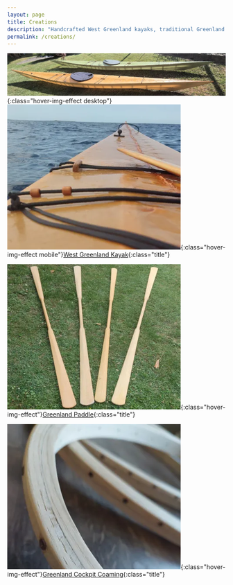 ```yaml
---
layout: page
title: Creations
description: "Handcrafted West Greenland kayaks, traditional Greenland paddles, and custom cockpit coamings. View my authentic skin-on-frame kayak builds and traditional craftsmanship."
permalink: /creations/
---
```


[![west_greenland_kayak](/assets/images/creations/wg_small.webp)](/creations/west_greenland_kayak){:class="hover-img-effect desktop"}[![west_greenland_kayak](/assets/images/creations/wg_small_mobile.webp)](/creations/west_greenland_kayak){:class="hover-img-effect mobile"}[West Greenland Kayak](/creations/west_greenland_kayak){:class="title"}


[![greenland_paddle](/assets/images/creations/paddle_small.webp)](/creations/greenland_paddle){:class="hover-img-effect"}[Greenland Paddle](/creations/greenland_paddle){:class="title"}

[![greenland_cockpit_coaming](/assets/images/creations/coaming_small.webp)](/creations/greenland_cockpit_coaming){:class="hover-img-effect"}[Greenland Cockpit Coaming](/creations/greenland_cockpit_coaming){:class="title"}
